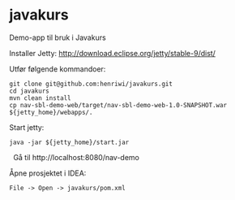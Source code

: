 javakurs
========

Demo-app til bruk i Javakurs

Installer Jetty: http://download.eclipse.org/jetty/stable-9/dist/

Utfør følgende kommandoer:


	git clone git@github.com:henriwi/javakurs.git
	cd javakurs
	mvn clean install
	cp nav-sbl-demo-web/target/nav-sbl-demo-web-1.0-SNAPSHOT.war ${jetty_home}/webapps/.

Start jetty: 
	
	java -jar ${jetty_home}/start.jar
 
Gå til http://localhost:8080/nav-demo

Åpne prosjektet i IDEA:

	File -> Open -> javakurs/pom.xml